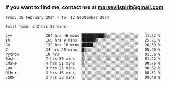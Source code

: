 ### If you want to find me, contact me at marsevilspirit@gmail.com

<!--
**marsevilspirit/marsevilspirit** is a ✨ _special_ ✨ repository because its `README.md` (this file) appears on your GitHub profile.

Here are some ideas to get you started:

- 🔭 I’m currently working on ...
- 🌱 I’m currently learning ...
- 👯 I’m looking to collaborate on ...
- 🤔 I’m looking for help with ...
- 💬 Ask me about ...
- 📫 How to reach me: ...
- 😄 Pronouns: ...
- ⚡ Fun fact: ...
-->
<!--START_SECTION:waka-->

```txt
From: 18 February 2024 - To: 12 September 2024

Total Time: 642 hrs 22 mins

C++               264 hrs 46 mins ██████████▒░░░░░░░░░░░░░░   41.22 %
sh                165 hrs 9 mins  ██████▒░░░░░░░░░░░░░░░░░░   25.71 %
Go                132 hrs 16 mins █████░░░░░░░░░░░░░░░░░░░░   20.59 %
C                 34 hrs 40 mins  █▒░░░░░░░░░░░░░░░░░░░░░░░   05.40 %
Python            10 hrs          ▒░░░░░░░░░░░░░░░░░░░░░░░░   01.56 %
Bash              7 hrs 50 mins   ▒░░░░░░░░░░░░░░░░░░░░░░░░   01.22 %
CMake             4 hrs 51 mins   ▒░░░░░░░░░░░░░░░░░░░░░░░░   00.76 %
Lua               3 hrs 21 mins   ░░░░░░░░░░░░░░░░░░░░░░░░░   00.52 %
Other             3 hrs 16 mins   ░░░░░░░░░░░░░░░░░░░░░░░░░   00.51 %
JSON              2 hrs 33 mins   ░░░░░░░░░░░░░░░░░░░░░░░░░   00.40 %
```

<!--END_SECTION:waka-->
